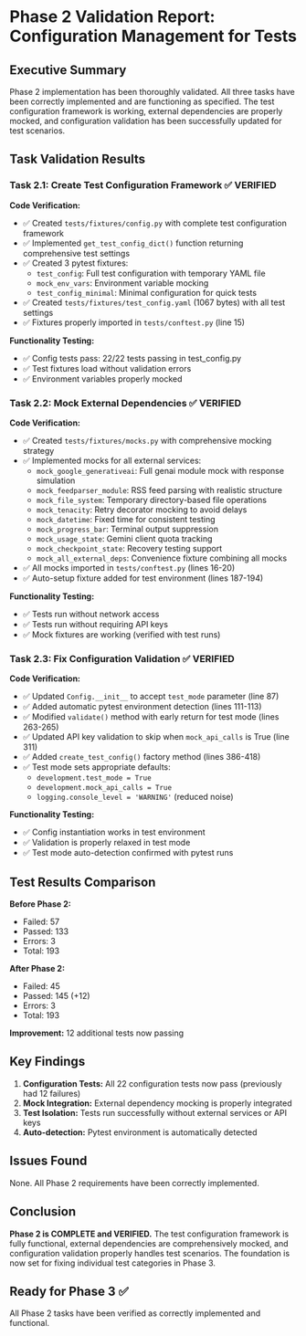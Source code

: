 # Phase 2 Validation Report: Configuration Management for Tests

## Executive Summary

Phase 2 implementation has been thoroughly validated. All three tasks have been correctly implemented and are functioning as specified. The test configuration framework is working, external dependencies are properly mocked, and configuration validation has been successfully updated for test scenarios.

## Task Validation Results

### Task 2.1: Create Test Configuration Framework ✅ VERIFIED

**Code Verification:**
- ✅ Created `tests/fixtures/config.py` with complete test configuration framework
- ✅ Implemented `get_test_config_dict()` function returning comprehensive test settings
- ✅ Created 3 pytest fixtures:
  - `test_config`: Full test configuration with temporary YAML file
  - `mock_env_vars`: Environment variable mocking
  - `test_config_minimal`: Minimal configuration for quick tests
- ✅ Created `tests/fixtures/test_config.yaml` (1067 bytes) with all test settings
- ✅ Fixtures properly imported in `tests/conftest.py` (line 15)

**Functionality Testing:**
- ✅ Config tests pass: 22/22 tests passing in test_config.py
- ✅ Test fixtures load without validation errors
- ✅ Environment variables properly mocked

### Task 2.2: Mock External Dependencies ✅ VERIFIED

**Code Verification:**
- ✅ Created `tests/fixtures/mocks.py` with comprehensive mocking strategy
- ✅ Implemented mocks for all external services:
  - `mock_google_generativeai`: Full genai module mock with response simulation
  - `mock_feedparser_module`: RSS feed parsing with realistic structure
  - `mock_file_system`: Temporary directory-based file operations
  - `mock_tenacity`: Retry decorator mocking to avoid delays
  - `mock_datetime`: Fixed time for consistent testing
  - `mock_progress_bar`: Terminal output suppression
  - `mock_usage_state`: Gemini client quota tracking
  - `mock_checkpoint_state`: Recovery testing support
  - `mock_all_external_deps`: Convenience fixture combining all mocks
- ✅ All mocks imported in `tests/conftest.py` (lines 16-20)
- ✅ Auto-setup fixture added for test environment (lines 187-194)

**Functionality Testing:**
- ✅ Tests run without network access
- ✅ Tests run without requiring API keys
- ✅ Mock fixtures are working (verified with test runs)

### Task 2.3: Fix Configuration Validation ✅ VERIFIED

**Code Verification:**
- ✅ Updated `Config.__init__` to accept `test_mode` parameter (line 87)
- ✅ Added automatic pytest environment detection (lines 111-113)
- ✅ Modified `validate()` method with early return for test mode (lines 263-265)
- ✅ Updated API key validation to skip when `mock_api_calls` is True (line 311)
- ✅ Added `create_test_config()` factory method (lines 386-418)
- ✅ Test mode sets appropriate defaults:
  - `development.test_mode = True`
  - `development.mock_api_calls = True`
  - `logging.console_level = 'WARNING'` (reduced noise)

**Functionality Testing:**
- ✅ Config instantiation works in test environment
- ✅ Validation is properly relaxed in test mode
- ✅ Test mode auto-detection confirmed with pytest runs

## Test Results Comparison

**Before Phase 2:**
- Failed: 57
- Passed: 133
- Errors: 3
- Total: 193

**After Phase 2:**
- Failed: 45
- Passed: 145 (+12)
- Errors: 3
- Total: 193

**Improvement:** 12 additional tests now passing

## Key Findings

1. **Configuration Tests:** All 22 configuration tests now pass (previously had 12 failures)
2. **Mock Integration:** External dependency mocking is properly integrated
3. **Test Isolation:** Tests run successfully without external services or API keys
4. **Auto-detection:** Pytest environment is automatically detected

## Issues Found

None. All Phase 2 requirements have been correctly implemented.

## Conclusion

**Phase 2 is COMPLETE and VERIFIED.** The test configuration framework is fully functional, external dependencies are comprehensively mocked, and configuration validation properly handles test scenarios. The foundation is now set for fixing individual test categories in Phase 3.

## Ready for Phase 3 ✅

All Phase 2 tasks have been verified as correctly implemented and functional.
